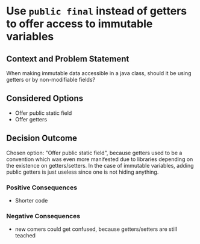 # Use `public final` instead of getters to offer access to immutable variables

## Context and Problem Statement

When making immutable data accessible in a java class, should it be using getters or by non-modifiable fields?

## Considered Options

* Offer public static field
* Offer getters

## Decision Outcome

Chosen option: "Offer public static field", because getters used to be a convention which was even more manifested due to libraries depending on the existence on getters/setters. In the case of immutable variables, adding public getters is just useless since one is not hiding anything.

### Positive Consequences

* Shorter code

### Negative Consequences

* new comers could get confused, because getters/setters are still teached
